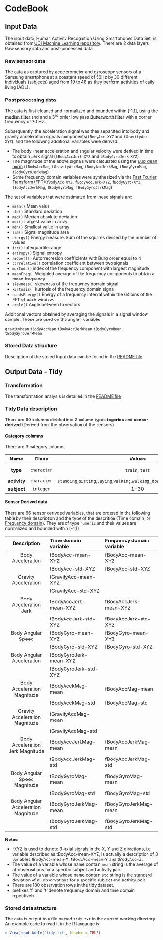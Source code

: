 # CodeBook 

## Input Data
The input data, Human Activity Recognition Using Smartphones Data Set, is obtained from [UCI Machine Learning repository](http://archive.ics.uci.edu/ml/datasets/Human+Activity+Recognition+Using+Smartphones#). 
There are 2 data layers Raw sensory data and post-processed data

### Raw sensor data
The data as captured by accelerometer and gyroscope sensors of a Samsung smartphone at a constant speed of 50Hz by 30 different individuals (subjects) aged from 19 to 48 as they perform activities of daily living (ADL). 

### Post processing data
The data is first cleaned and normalized and bounded within [-1,1], using the [median filter](http://en.wikipedia.org/wiki/Median_filter) and and a 3<sup>rd</sup> order low pass [Butterworth filter](http://en.wikipedia.org/wiki/Butterworth_filter) with a corner frequency of 20 Hz.

Subsequently, the acceleration signal was then separated into body and gravity acceleration signals components(`tBodyAcc-XYZ` and `tGravityAcc-XYZ`). and the following additional variables were derived:
- The body linear acceleration and angular velocity were derived in time to obtain Jerk signal (`tBodyAccJerk-XYZ` and `tBodyGyroJerk-XYZ`)
- The magnitude of the above signals were calculated using the [Euclidean norm](http://en.wikipedia.org/wiki/Norm_(mathematics)#Euclidean_norm) (`tBodyAccMag`, `tGravityAccMag`, `tBodyAccJerkMag`, `tBodyGyroMag`, `tBodyGyroJerkMag`)
- Some frequency domain variables were synthesized via the [Fast Fourier Transform (FFT)](http://en.wikipedia.org/wiki/Fast_Fourier_transform)(`fBodyAcc-XYZ`, `fBodyAccJerk-XYZ`, `fBodyGyro-XYZ`, `fBodyAccJerkMag`, `fBodyGyroMag`, `fBodyGyroJerkMag`)

The set of variables that were estimated from these signals are:  
 
- `mean()` Mean value 
- `std()` Standard deviation 
- `mad()` Median absolute deviation  
- `max()` Largest value in array 
- `min()` Smallest value in array 
- `sma()` Signal magnitude area 
- `energy()` Energy measure. Sum of the squares divided by the number of values.  
- `iqr()` Interquartile range  
- `entropy()` Signal entropy 
- `arCoeff()` Autorregresion coefficients with Burg order equal to 4 
- `correlation()` correlation coefficient between two signals 
- `maxInds()` index of the frequency component with largest magnitude 
- `meanFreq()` Weighted average of the frequency components to obtain a mean frequency 
- `skewness()` skewness of the frequency domain signal  
- `kurtosis()` kurtosis of the frequency domain signal  
- `bandsEnergy()` Energy of a frequency interval within the 64 bins of the FFT of each window. 
- `angle()` Angle between to vectors. 
 
Additional vectors obtained by averaging the signals in a signal window sample. These are used on the angle() variable: 
 
`gravityMean` 
`tBodyAccMean` 
`tBodyAccJerkMean` 
`tBodyGyroMean` 
`tBodyGyroJerkMean`

### Stored Data structure
Description of the stored Input data can be found in the [README file](https://github.com/perplexedpigmy/coursera-getdata/blob/master/README.md#the-data)

## Output Data - Tidy

### Transformation 
The transformation analysis is detailed in the [README file](https://github.com/perplexedpigmy/coursera-getdata/blob/master/README.md#analysis)

### Tidy Data description

There are 69 columns divided into 2 column types **tegories** and **sensor derived** (Derived from the observation of the sensors)

#### Category columns

There are 3 category columns 

  Name       |   Class    |   Values                                                                       | Comment
:-----------:|:----------:|:------------------------------------------------------------------------------:|:----------
**type**     | `character`| `train`, `test`                                                                | Origin of observation
**activity** | `character`| `standing`,`sitting`,`laying`,`walking`,`walking_downstairs`,`walking_upstairs`|  
**subject**  | `integer`  | 1-30                                                                           | Subject id 

#### Sensor Derived data

There are 66 sensor derivded variables, that are ordered in the following table by their description 
and the type of the descrition ([Time domain](http://en.wikipedia.org/wiki/Time_domain), or [Frequency domain](http://en.wikipedia.org/wiki/Frequency_domain)). They are of type `numeric` and their values are normalized and bounded within [-1,1]

   Description                       |  Time domain variable           | Frequency domain variable
:-----------------------------------:|:--------------------------------|:--------------------------
Body Acceleration	                   |  tBodyAcc-mean-XYZ              |  fBodyAcc-mean-XYZ 
                                     |  tBodyAcc-std-XYZ               |  fBodyAcc-std-XYZ
Gravity Acceleration	               |  tGravityAcc-mean-XYZ           |  
                                     |  tGravityAcc-std-XYZ            |
Body Acceleration Jerk               |  tBodyAccJerk-mean-XYZ          |  fBodyAccJerk-mean-XYZ
                                     |  tBodyAccJerk-std-XYZ           |  fBodyAccJerk-std-XYZ
Body Angular Speed                   |  tBodyGyro-mean-XYZ             |  fBodyGyro-mean-XYZ
                                     |  tBodyGyro-std-XYZ              |  fBodyGyro-std-XYZ
Body Angular Acceleration	           |  tBodyGyroJerk-mean-XYZ         |  
                                     |  tBodyGyroJerk-std-XYZ          |  
Body Acceleration Magnitude          |  tBodyAcckMag-mean              |  fBodyAccMag-mean
                                     |  tBodyAcckMag-std               |  fBodyAccMag-std
Gravity Acceleration Magnitude       |  tGravityAccMag-mean            |  
                                     |  tGravityAccMag-std             |
Body Acceleration Jerk Magnitude     |	tBodyAccJerkMag-mean           |  fBodyAccJerkMag-mean
                                     |  tBodyAccJerkMag-std            |  fBodyAccJerkMag-std
Body Angular Speed Magnitude         |  tBodyGyroMag-mean              |  fBodyGyroMag-mean
                                     |  tBodyGyroMag-std               |  fBodyGyroMag-std
Body Angular Acceleration Magnitude  |  tBodyGyroJerkMag-mean          |  fBodyGyroJerkMag-mean
                                     |  tBodyGyroJerkMag-std           |  fBodyGyroJerkMag-std

**Notes:**
* -XYZ is used to denote 3-axial signals in the X, Y and Z directions, i.e variable described as tBodyAcc-mean-XYZ, is actually a description of 3 variables tBodyAcc-mean-X, tBodyAcc-mean-Y and tBodyAcc-Z.
* The value of a variable whose name contain `mean` string is the average of all observations for a specific subject and activity pair.
* The value of a variable whose name contain `std` string is the standard deviation of all observations for a specific subject and activity pair.
* There are 180 observation rows in the tidy dataset.
* prefixes 'f' and 't' denote frequency domain and time domain repectively.

### Stored data structure
The data is output to a file named `tidy.txt` in the current working directory.
An example code to read it in the R langauge is
````R
> View(read.table('tidy.txt', header = TRUE)
````
